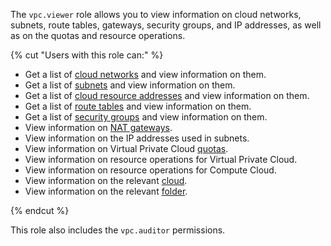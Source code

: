 The `vpc.viewer` role allows you to view information on cloud networks, subnets, route tables, gateways, security groups, and IP addresses, as well as on the quotas and resource operations.

{% cut "Users with this role can:" %}

* Get a list of [cloud networks](../../vpc/concepts/network.md#network) and view information on them.
* Get a list of [subnets](../../vpc/concepts/network.md#subnet) and view information on them.
* Get a list of [cloud resource addresses](../../vpc/concepts/address.md) and view information on them.
* Get a list of [route tables](../../vpc/concepts/static-routes.md#rt-vpc) and view information on them.
* Get a list of [security groups](../../vpc/concepts/security-groups.md) and view information on them.
* View information on [NAT gateways](../../vpc/concepts/gateways.md).
* View information on the IP addresses used in subnets.
* View information on Virtual Private Cloud [quotas](../../vpc/concepts/limits.md#vpc-quotas).
* View information on resource operations for Virtual Private Cloud.
* View information on resource operations for Compute Cloud.
* View information on the relevant [cloud](../../resource-manager/concepts/resources-hierarchy.md#cloud).
* View information on the relevant [folder](../../resource-manager/concepts/resources-hierarchy.md#folder).

{% endcut %}

This role also includes the `vpc.auditor` permissions.